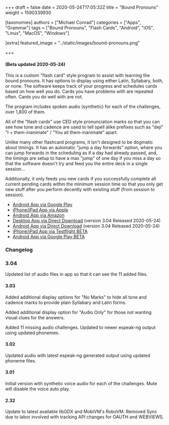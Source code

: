 +++
draft = false
date = 2020-05-24T17:05:32Z
title = "Bound Pronouns"
weight = 1590339930

[taxonomies]
authors = ["Michael Conrad"]
categories = ["Apps", "Grammar"]
tags = ["Bound Pronouns", "Flash Cards", "Android", "iOS", "Linux", "MacOS", "Windows"]

[extra]
featured_image = "../static/images/bound-pronouns.png"

+++

#### (Beta updated 2020-05-24)

This is a custom "flash card" style program to assist with learning the bound pronouns. It has options to display using either Latin, Syllabary, both, or none. The software keeps track of your progress and schedules cards based on how well you do. Cards you have problems with are repeated often. Cards you do well with are not.

The program includes spoken audio (synthetic) for each of the challenges, over 1,800 of them.

<!-- more -->
  
All of the "flash cards" use CED style pronunciation marks so that you can see how tone and cadence are used to tell spell alike prefixes such as "deji" "I + them-inanimate" / "You all them-inanimate" apart.  
  
Unlike many other flashcard programs, it isn't designed to be dogmatic about timings. It has an automatic "jump a day forwards" option, where you can jump forwards in the scheduling as if a day had already passed, and, the timings are setup to have a max "jump" of one day if you miss a day so that the software doesn't try and feed you the entire deck in a single session...  
  
Additionally, it only feeds you new cards if you successfully complete all current pending cards within the minimum session time so that you only get new stuff after you perform decently with existing stuff (from session to session).

* [Android App via Google Play](https://play.google.com/store/apps/details?id=com.cherokeelessons.bp.android)
* [iPhone/iPad App via Apple](https://apps.apple.com/us/app/cherokee-bound-pronouns/id966667496?ls=1)
* [Android App via Amazon](https://www.amazon.com/gp/product/B00TCP955U)
* [Desktop App via Direct Download](BoundPronouns-3.04.jar) (version 3.04 Released 2020-05-24)
* [Android App via Direct Download](BoundPronouns-3.04-release.apk) (version 3.04 Released 2020-05-24)
* [iPhone/iPad App via Testflight BETA](https://testflight.apple.com/join/EzYA4uQB)
* [Android App via Google Play BETA](https://play.google.com/apps/testing/com.cherokeelessons.bp.android)

### Changelog

### 3.04

Updated list of audio files in app so that it can see the 11 added files.

#### 3.03

Added additional display options for "No Marks" to hide all tone and cadence marks to provide plain Syllabary and Latin forms.

Added additional display option for "Audio Only" for those not wanting visual clues for the answers.

Added 11 missing audio challenges. Updated to newer espeak-ng output using updated phonemes.

#### 3.02

Updated audio with latest espeak-ng generated output using updated phoneme files.

#### 3.01

Initial version with synthetic voice audio for each of the challenges. Mute will disable the voice auto play.

#### 2.32

Update to latest available libGDX and MobiVM's RoboVM.
Removed Sync due to labor involved with tracking API changes for OAUTH and WEBVIEWS.
